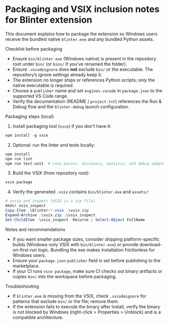 # Packaging and VSIX inclusion notes for Blinter extension

This document explains how to package the extension so Windows users receive the bundled native `blinter.exe` and any bundled Python assets.

Checklist before packaging

- Ensure `bin/blinter.exe` (Windows native) is present in the repository root under `bin/` (or `bins/` if you've renamed the folder).
- Ensure `.vscodeignore` does **not** exclude `bin/` or the executable. The repository’s ignore settings already keep it.
- The extension no longer ships or references Python scripts; only the native executable is required.
- Choose a `publisher` name and set `engines.vscode` in `package.json` to the supported VS Code range.
- Verify the documentation (README / `project.txt`) references the Run & Debug flow and the `blinter-debug` launch configuration.

Packaging steps (local)

1. Install packaging tool (`vsce`) if you don't have it:

```powershell
npm install -g vsce
```

2. Optional: run the linter and tests locally:

```powershell
npm install
npm run lint
npm run test:unit  # runs parser, discovery, analysis, and debug adapter unit tests
```

3. Build the VSIX (from repository root):

```powershell
vsce package
```

4. Verify the generated `.vsix` contains `bin/blinter.exe` and `assets/`:

```powershell
# unzip and inspect (VSIX is a zip file)
mkdir vsix_inspect
Copy-Item .\blinter-*.vsix .\vsix.zip
Expand-Archive .\vsix.zip .\vsix_inspect
Get-ChildItem .\vsix_inspect -Recurse | Select-Object FullName
```

Notes and recommendations

- If you want smaller package sizes, consider shipping platform-specific builds (Windows-only VSIX with `bin/blinter.exe`) or provide download-on-first-run logic. Bundling the exe makes installation frictionless for Windows users.
- Ensure your `package.json` `publisher` field is set before publishing to the marketplace.
- If your CI runs `vsce package`, make sure CI checks out binary artifacts or copies `bin/` into the workspace before packaging.

Troubleshooting

- If `blinter.exe` is missing from the VSIX, check `.vscodeignore` for patterns that exclude `bin/` or the file; remove them.
- If the extension fails to execute the binary after install, verify the binary is not blocked by Windows (right-click > Properties > Unblock) and is a compatible architecture.
